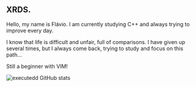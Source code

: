 ## XRDS.
Hello, my name is Flávio.
I am currently studying C++ and always trying to improve every day.

I know that life is difficult and unfair, full of comparisons. I have given up several times, but I always come back, trying to study and focus on this path...

Still a beginner with VIM!

![executedd GitHub stats](https://github-readme-stats.vercel.app/api?username=executed&theme=dark&show_icons=true)
